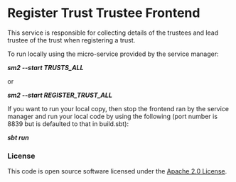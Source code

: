 
# Register Trust Trustee Frontend

This service is responsible for collecting details of the trustees and lead trustee of the trust when registering a trust.

To run locally using the micro-service provided by the service manager:

***sm2 --start TRUSTS_ALL***

or

***sm2 --start REGISTER_TRUST_ALL***

If you want to run your local copy, then stop the frontend ran by the service manager and run your local code by using the following (port number is 8839 but is defaulted to that in build.sbt):

***sbt run***

### License

This code is open source software licensed under the [Apache 2.0 License]("http://www.apache.org/licenses/LICENSE-2.0.html").
